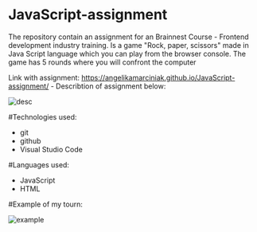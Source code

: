 # JavaScript-assignment
 The repository contain an assignment for an Brainnest Course - Frontend development industry training.
 Is a game "Rock, paper, scissors" made in Java Script language which you can play from the browser console. The game has 5 rounds where you will confront the computer

Link with assignment: https://angelikamarciniak.github.io/JavaScript-assignment/ - Describtion of assignment below:


![desc](https://user-images.githubusercontent.com/104442170/179781284-8a51f826-f962-48ff-9d60-67c87bf5ecf3.png)

#Technologies used:
- git
- github
- Visual Studio Code

#Languages used:
- JavaScript
- HTML

#Example of my tourn:

![example](https://user-images.githubusercontent.com/104442170/179786050-ce193088-5324-4603-a8a0-d5ae957500da.png)
